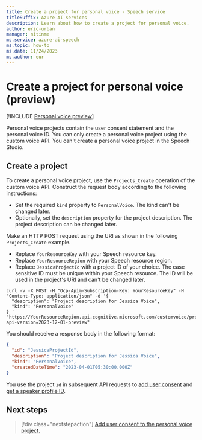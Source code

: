 ```yaml
---
title: Create a project for personal voice - Speech service
titleSuffix: Azure AI services
description: Learn about how to create a project for personal voice. 
author: eric-urban
manager: nitinme
ms.service: azure-ai-speech
ms.topic: how-to
ms.date: 11/24/2023
ms.author: eur
---
```


# Create a project for personal voice (preview)

[!INCLUDE [Personal voice preview](./includes/previews/preview-personal-voice.md)]

Personal voice projects contain the user consent statement and the personal voice ID. You can only create a personal voice project using the custom voice API. You can't create a personal voice project in the Speech Studio.

## Create a project

To create a personal voice project, use the `Projects_Create` operation of the custom voice API. Construct the request body according to the following instructions:

- Set the required `kind` property to `PersonalVoice`. The kind can't be changed later.
- Optionally, set the `description` property for the project description. The project description can be changed later.

Make an HTTP POST request using the URI as shown in the following `Projects_Create` example. 
- Replace `YourResourceKey` with your Speech resource key.
- Replace `YourResourceRegion` with your Speech resource region.
- Replace `JessicaProjectId` with a project ID of your choice. The case sensitive ID must be unique within your Speech resource. The ID will be used in the project's URI and can't be changed later. 

```azurecli-interactive
curl -v -X POST -H "Ocp-Apim-Subscription-Key: YourResourceKey" -H "Content-Type: application/json" -d '{
  "description": "Project description for Jessica Voice",
  "kind": "PersonalVoice"
} '  "https://YourResourceRegion.api.cognitive.microsoft.com/customvoice/projects/JessicaProjectId?api-version=2023-12-01-preview"
```

You should receive a response body in the following format:

```json
{
  "id": "JessicaProjectId",
  "description": "Project description for Jessica Voice",
  "kind": "PersonalVoice",
  "createdDateTime": "2023-04-01T05:30:00.000Z"
}
```

You use the project `id` in subsequent API requests to [add user consent](./personal-voice-create-consent.md) and [get a speaker profile ID](./personal-voice-create-voice.md).

## Next steps

> [!div class="nextstepaction"]
> [Add user consent to the personal voice project.](./personal-voice-create-consent.md)
